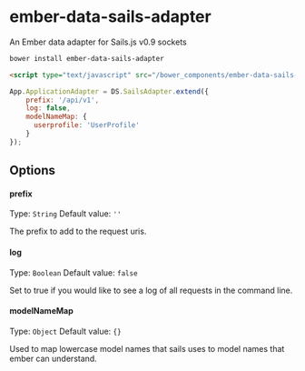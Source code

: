 ember-data-sails-adapter
========================

An Ember data adapter for Sails.js v0.9 sockets


```bash
bower install ember-data-sails-adapter
```

```html
<script type="text/javascript" src="/bower_components/ember-data-sails-adapter/sails-adapter.js"></script>
```

```javascript
App.ApplicationAdapter = DS.SailsAdapter.extend({
    prefix: '/api/v1',
    log: false,
    modelNameMap: {
      userprofile: 'UserProfile'
    }
});
```


## Options

#### prefix
Type: `String`
Default value: `''`

The prefix to add to the request uris.

#### log
Type: `Boolean`
Default value: `false`

Set to true if you would like to see a log of all requests in the command line.

#### modelNameMap
Type: `Object`
Default value: `{}`

Used to map lowercase model names that sails uses to model names that ember can understand.
